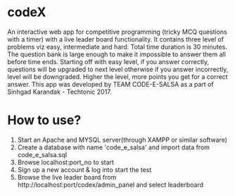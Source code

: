 # codeX
An interactive web app for competitive programming (tricky MCQ questions with a timer) with a live leader board functionality.
It contains three level of problems viz easy, intermediate and hard.
Total time duration is 30 minutes.
The question bank is large enough to make it impossible to answer them all before time ends.
Starting off with easy level, if you answer correctly, questions will be upgraded to next level otherwise if you answer incorrectly, level will be downgraded. Higher the level, more points you get for a correct answer.
This app was developed by TEAM CODE-E-SALSA as a part of Sinhgad Karandak - Techtonic 2017. 

# How to use?
1. Start an Apache and MYSQL server(through XAMPP or similar software)
2. Create a database with name 'code_e_salsa' and import data from code_e_salsa.sql
3. Browse localhost:port_no to start
4. Sign up a new account & log into start the test
5. Browse the live leader board from http://localhost:port/codex/admin_panel and select leaderboard
